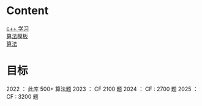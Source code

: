# Content
[c++ 学习 ](https://github.com/JunBinLiang/cpp-algorithm/tree/main/cpp)  <br/>
[算法模板 ](https://github.com/JunBinLiang/cpp-algorithm/tree/main/template)  <br/>
[算法 ](https://github.com/JunBinLiang/cpp-algorithm/tree/main/algorithm)  <br/>

# 目标
2022 ： 此库 500+ 算法题
2023 ： CF 2100 题
2024 ： CF : 2700 题
2025 ： CF : 3200 题
